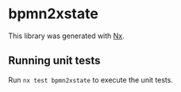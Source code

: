 # bpmn2xstate

This library was generated with [Nx](https://nx.dev).

## Running unit tests

Run `nx test bpmn2xstate` to execute the unit tests.
